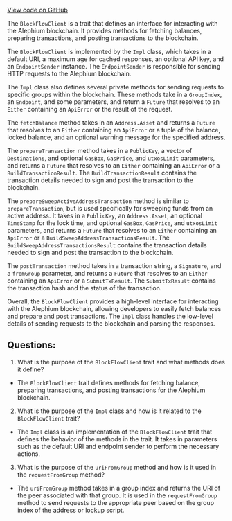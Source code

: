 [View code on GitHub](https://github.com/alephium/alephium/blob/master/wallet/src/main/scala/org/alephium/wallet/web/BlockFlowClient.scala)

The `BlockFlowClient` is a trait that defines an interface for interacting with the Alephium blockchain. It provides methods for fetching balances, preparing transactions, and posting transactions to the blockchain. 

The `BlockFlowClient` is implemented by the `Impl` class, which takes in a default URI, a maximum age for cached responses, an optional API key, and an `EndpointSender` instance. The `EndpointSender` is responsible for sending HTTP requests to the Alephium blockchain. 

The `Impl` class also defines several private methods for sending requests to specific groups within the blockchain. These methods take in a `GroupIndex`, an `Endpoint`, and some parameters, and return a `Future` that resolves to an `Either` containing an `ApiError` or the result of the request. 

The `fetchBalance` method takes in an `Address.Asset` and returns a `Future` that resolves to an `Either` containing an `ApiError` or a tuple of the balance, locked balance, and an optional warning message for the specified address. 

The `prepareTransaction` method takes in a `PublicKey`, a vector of `Destination`s, and optional `GasBox`, `GasPrice`, and `utxosLimit` parameters, and returns a `Future` that resolves to an `Either` containing an `ApiError` or a `BuildTransactionResult`. The `BuildTransactionResult` contains the transaction details needed to sign and post the transaction to the blockchain. 

The `prepareSweepActiveAddressTransaction` method is similar to `prepareTransaction`, but is used specifically for sweeping funds from an active address. It takes in a `PublicKey`, an `Address.Asset`, an optional `TimeStamp` for the lock time, and optional `GasBox`, `GasPrice`, and `utxosLimit` parameters, and returns a `Future` that resolves to an `Either` containing an `ApiError` or a `BuildSweepAddressTransactionsResult`. The `BuildSweepAddressTransactionsResult` contains the transaction details needed to sign and post the transaction to the blockchain. 

The `postTransaction` method takes in a transaction string, a `Signature`, and a `fromGroup` parameter, and returns a `Future` that resolves to an `Either` containing an `ApiError` or a `SubmitTxResult`. The `SubmitTxResult` contains the transaction hash and the status of the transaction. 

Overall, the `BlockFlowClient` provides a high-level interface for interacting with the Alephium blockchain, allowing developers to easily fetch balances and prepare and post transactions. The `Impl` class handles the low-level details of sending requests to the blockchain and parsing the responses.
## Questions: 
 1. What is the purpose of the `BlockFlowClient` trait and what methods does it define?
- The `BlockFlowClient` trait defines methods for fetching balance, preparing transactions, and posting transactions for the Alephium blockchain.
2. What is the purpose of the `Impl` class and how is it related to the `BlockFlowClient` trait?
- The `Impl` class is an implementation of the `BlockFlowClient` trait that defines the behavior of the methods in the trait. It takes in parameters such as the default URI and endpoint sender to perform the necessary actions.
3. What is the purpose of the `uriFromGroup` method and how is it used in the `requestFromGroup` method?
- The `uriFromGroup` method takes in a group index and returns the URI of the peer associated with that group. It is used in the `requestFromGroup` method to send requests to the appropriate peer based on the group index of the address or lockup script.